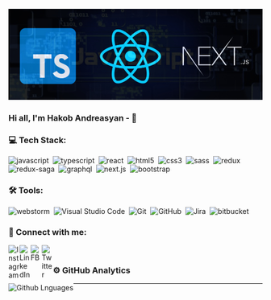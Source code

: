 ![Header](https://github.com/handreasyan/handreasyan/blob/main/assets/header_img.png)

### Hi all, I'm Hakob Andreasyan - 👋

### 💻 Tech Stack:

<!-- ![HTML](https://img.shields.io/badge/-HTML-333333?style=flat&logo=HTML5&logoColor=E34F26)&nbsp;
![CSS](https://img.shields.io/badge/-CSS-333333?style=flat&logo=CSS3&logoColor=1572B6)&nbsp;
![SASS](https://img.shields.io/badge/-SASS-333333?style=flat&logo=SASS)&nbsp;
![Bootstrap](https://img.shields.io/badge/-Bootstrap-333333?style=flat&logo=bootstrap&logoColor=563D7C)&nbsp;
![JavaScript](https://img.shields.io/badge/-JavaScript-333333?style=flat&logo=javascript)&nbsp;
![TypeScript](https://img.shields.io/badge/-TypeScript-333333?style=flat&logo=TypeScript&logoColor=007ACC)
![React](https://img.shields.io/badge/-React-333333?style=flat&logo=react)&nbsp;
![Redux](https://img.shields.io/badge/-Redux-333333??style=for-the-badge&logo=redux&logoColor=purple)
![Next](https://img.shields.io/badge/-Next.js-333333??style=for-the-badge&logo=next.js)
![jQuery](https://img.shields.io/badge/-jQuery-333333??style=for-the-badge&logo=jquery&logoColor=blue)&nbsp;
![Redux-Saga](https://img.shields.io/badge/-ReduxSaga-333333??style=for-the-badge&logo=redux-saga&logoColor=blue)&nbsp; -->

<img alt="javascript" src="https://img.shields.io/badge/javascript-F7DF1E.svg?&style=for-the-badge&logo=javascript&logoColor=black" />&nbsp;
<img alt="typescript" src="https://img.shields.io/badge/typescript-007ACC.svg?&style=for-the-badge&logo=typescript&logoColor=fff" />&nbsp;
<img alt="react" src="https://img.shields.io/badge/react-61DAFB.svg?&style=for-the-badge&logo=react&logoColor=blue&" />&nbsp;
<img alt="html5" src="https://img.shields.io/badge/html-E34F26.svg?&style=for-the-badge&logo=html5&logoColor=fff" />&nbsp;
<img alt="css3" src="https://img.shields.io/badge/css-2D99CF.svg?&style=for-the-badge&logo=css3&logoColor=blue" />&nbsp;
<img alt="sass" src="https://img.shields.io/badge/sass-pink.svg?&style=for-the-badge&logo=sass&logoColor=CF649A" />&nbsp;
<img alt="redux" src="https://img.shields.io/badge/redux-764ABC.svg?&style=for-the-badge&logo=redux&logoColor=purple" />&nbsp;
<img alt="redux-saga" src="https://img.shields.io/badge/redux saga-939393.svg?&style=for-the-badge&logo=redux-saga&logoColor=green " />&nbsp;
<img alt="graphql" src="https://img.shields.io/badge/graphql-E10098.svg?&style=for-the-badge&logo=graphql&logoColor=fff" />&nbsp;
<img alt="next.js" src="https://img.shields.io/badge/next.js-000.svg?&style=for-the-badge&logo=next.js&logoColor=fff" />&nbsp;
<img alt="bootstrap" src="https://img.shields.io/badge/bootstrap-7610F7.svg?&style=for-the-badge&logo=bootstrap&logoColor=fff" />&nbsp;

### 🛠 Tools:

![webstorm](https://img.shields.io/badge/-Webstorm-333333??style=for-the-badge&logo=webstorm)&nbsp;
![Visual Studio Code](https://img.shields.io/badge/-Visual%20Studio%20Code-333333?style=flat&logo=visual-studio-code&logoColor=007ACC)&nbsp;
![Git](https://img.shields.io/badge/-Git-333333?style=flat&logo=git)&nbsp;
![GitHub](https://img.shields.io/badge/-GitHub-333333?style=flat&logo=github)&nbsp;
![Jira](https://img.shields.io/badge/-Jira-333333?style=flat&logo=jira-software&logoColor=0052CC)&nbsp;
![bitbucket](https://img.shields.io/badge/-Bitbucket-333333??style=for-the-badge&logo=bitbucket&logoColor=blue)

### 🤝 Connect with me:

[<img align="left" alt="Instagram" width="22px" src="https://cdn.jsdelivr.net/npm/simple-icons@v3/icons/instagram.svg" />][instagram]
[<img align="left" alt="LinkedIn" width="22px" src="https://cdn.jsdelivr.net/npm/simple-icons@v3/icons/linkedin.svg" />][linkedin]
[<img align="left" alt="FB" width="22px" src="https://cdn.jsdelivr.net/npm/simple-icons@v3/icons/facebook.svg" />][facebook]
[<img align="left" alt="Twitter" width="22px" src="https://cdn.jsdelivr.net/npm/simple-icons@v3/icons/twitter.svg" />][twitter]&nbsp;

### ⚙️ GitHub Analytics

<img height="170em" align="left" alt="Github Lnguages" src="https://github-readme-stats-eight-theta.vercel.app/api/top-langs/?username=handreasyan&theme=radical&layout=compact" />

<!--For more statics ___  https://github.com/anuraghazra/github-readme-stats -->

---

[instagram]: https://www.instagram.com/hak.a_/
[linkedin]: https://www.linkedin.com/in/handreasyan/
[facebook]: https://www.facebook.com/profile.php?id=100005061793685
[twitter]: https://twitter.com/Hak_anD_
